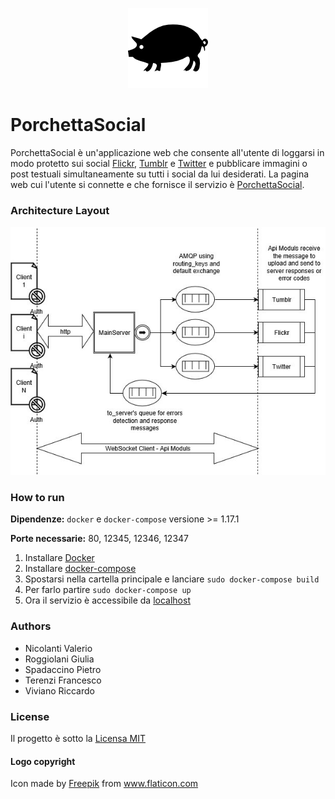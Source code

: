  <p align="center">
  <img src="https://raw.githubusercontent.com/MrSpadala/PorchettaSocial/master/MainServer/res/porchetta_logo.png" alt="logo">
</p>

# PorchettaSocial
PorchettaSocial è un'applicazione web che consente all'utente di loggarsi in modo protetto sui social <a href="https://github.com/MrSpadala/PorchettaSocial/tree/master/Flickr">Flickr</a>, <a href="https://github.com/MrSpadala/PorchettaSocial/tree/master/Tumblr">Tumblr</a> e <a href="https://github.com/MrSpadala/PorchettaSocial/tree/master/Twitter">Twitter</a> e pubblicare immagini o post testuali simultaneamente su tutti i social da lui desiderati. 
La pagina web cui l'utente si connette e che fornisce il servizio è <a href="https://github.com/MrSpadala/PorchettaSocial/blob/master/MainServer/res/porchetta_website.html">PorchettaSocial</a>.

### Architecture Layout

<p align="center">
   <img src="https://raw.githubusercontent.com/MrSpadala/PorchettaSocial/master/Diagram.jpg" alt="Architectur image">
</p>

### How to run

__Dipendenze:__ `docker` e `docker-compose` versione >= 1.17.1

__Porte necessarie:__ 80, 12345, 12346, 12347

 1. Installare [Docker](https://docs.docker.com/engine/installation/)
 2. Installare [docker-compose](https://docs.docker.com/compose/install/)
 3. Spostarsi nella cartella principale e lanciare `sudo docker-compose build`
 4. Per farlo partire `sudo docker-compose up`
 5. Ora il servizio è accessibile da [localhost](http://localhost/)

### Authors

- Nicolanti Valerio
- Roggiolani Giulia
- Spadaccino Pietro
- Terenzi Francesco
- Viviano Riccardo

### License

Il progetto è sotto la [Licensa MIT](https://github.com/MrSpadala/PorchettaSocial/blob/master/LICENSE)
      
#### Logo copyright
Icon made by [Freepik](https://www.freepik.com/) from www.flaticon.com
